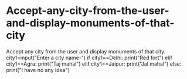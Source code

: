 # Accept-any-city-from-the-user-and-display-monuments-of-that-city
 Accept any city from the user and display monuments of that city.
city1=input("Enter a city name-")
if city1==Delhi:
    print("Red fort")
elif city1==Agra:
    print("Taj mahal")
elif city1==Jaipur:
    print("Jal mahal")
else:
    print("I have no any idea")
